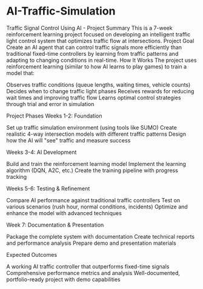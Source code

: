 # AI-Traffic-Simulation
Traffic Signal Control Using AI - Project Summary This is a 7-week reinforcement learning project focused on developing an intelligent traffic light control system that optimizes traffic flow at intersections.
Project Goal
Create an AI agent that can control traffic signals more efficiently than traditional fixed-time controllers by learning from traffic patterns and adapting to changing conditions in real-time.
How It Works
The project uses reinforcement learning (similar to how AI learns to play games) to train a model that:

Observes traffic conditions (queue lengths, waiting times, vehicle counts)
Decides when to change traffic light phases
Receives rewards for reducing wait times and improving traffic flow
Learns optimal control strategies through trial and error in simulation

Project Phases
Weeks 1-2: Foundation

Set up traffic simulation environment (using tools like SUMO)
Create realistic 4-way intersection models with different traffic patterns
Design how the AI will "see" traffic and measure success

Weeks 3-4: AI Development

Build and train the reinforcement learning model
Implement the learning algorithm (DQN, A2C, etc.)
Create the training pipeline with progress tracking

Weeks 5-6: Testing & Refinement

Compare AI performance against traditional traffic controllers
Test on various scenarios (rush hour, normal conditions, incidents)
Optimize and enhance the model with advanced techniques

Week 7: Documentation & Presentation

Package the complete system with documentation
Create technical reports and performance analysis
Prepare demo and presentation materials

Expected Outcomes

A working AI traffic controller that outperforms fixed-time signals
Comprehensive performance metrics and analysis
Well-documented, portfolio-ready project with demo capabilities
